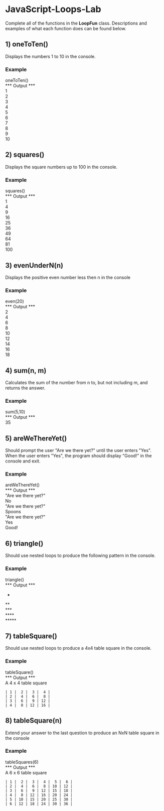 # JavaScript-Loops-Lab
Complete all of the functions in the **LoopFun** class. Descriptions and examples of what each function does can be found below.


## 1) oneToTen()
Displays the numbers 1 to 10 in the console.<br>

### Example
oneToTen()<br>
*** Output ***<br>
1<br>
2<br>
3<br>
4<br>
5<br>
6<br>
7<br>
8<br>
9<br>
10<br>

## 2) squares()
Displays the square numbers up to 100 in the console.

### Example<br>
squares()<br>
*** Output *** <br>
1<br>
4<br>
9<br>
16<br>
25<br>
36<br>
49<br>
64<br>
81<br>
100<br>

## 3) evenUnderN(n)
Displays the positive even number less then n in the console

### Example<br>
even(20)<br>
*** Output *** <br>
2<br>
4<br>
6<br>
8<br>
10<br>
12<br>
14<br>
16<br>
18<br>

## 4) sum(n, m)
Calculates the sum of the number from n to, but not including m, and returns the answer.

### Example<br>
sum(5,10)<br>
*** Output *** <br>
35

## 5) areWeThereYet()

Should prompt the user "Are we there yet?" until the user enters "Yes". When the user enters "Yes", the program should display "Good!" in the console and exit.

### Example<br>
areWeThereYet()<br>
*** Output *** <br>
"Are we there yet?"<br>
No<br>
"Are we there yet?"<br>
Spoons<br>
"Are we there yet?"<br>
Yes<br>
Good!<br>

## 6) triangle()

Should use nested loops to produce the following pattern in the console.

### Example<br>
triangle()<br>
*** Output *** <br>
* <br>
** <br>
*** <br>
**** <br>
***** <br>

## 7) tableSquare()

Should use nested loops to produce a 4x4 table square in the console.

### Example<br>
tableSquare()<br>
*** Output *** <br>
A 4 x 4 table square<br>

 ```
 | 1 |  2 |  3 |  4 |
 | 2 |  4 |  6 |  8 |
 | 3 |  6 |  9 | 12 |
 | 4 |  8 | 12 | 16 |
 
 ```

## 8) tableSquare(n)

Extend your answer to the last question to produce an NxN table square in the console

### Example<br>
 tableSquares(6)<br>
 *** Output *** <br>
 A 6 x 6 table square<br>
 
 ```
 | 1 |  2 |  3 |  4 |  5 |  6 |
 | 2 |  4 |  6 |  8 | 10 | 12 |
 | 3 |  6 |  9 | 12 | 15 | 18 |
 | 4 |  8 | 12 | 16 | 20 | 24 |
 | 5 | 10 | 15 | 20 | 25 | 30 |
 | 6 | 12 | 18 | 24 | 30 | 36 |
 ```
 
